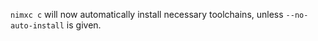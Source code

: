`nimxc c` will now automatically install necessary toolchains, unless `--no-auto-install` is given.
